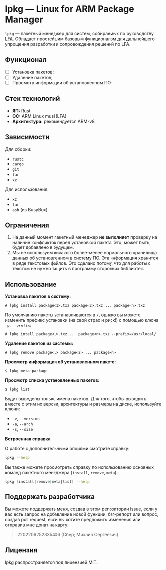 # lpkg — Linux for ARM Package Manager

`lpkg` — пакетный менеджер для систем, собираемых по руководству [LFA](https://linux-for-arm.github.io). Обладает простейшим базовым функционалом для дальнейшего упрощения разработки и сопровождения решений по LFA.

## Функционал

- [ ] Установка пакетов;
- [ ] Удаление пакетов;
- [ ] Просмотр информации об установленном ПО;

## Стек технологий

- **ЯП:** Rust
- **ОС:** ARM Linux musl (LFA)
- **Архитектура:** рекомендуется ARM-v8

## Зависимости

Для сборки:

- `rustc`
- `cargo`
- `git`
- `tar`
- `xz`

Для использования:

- `xz`
- `tar`
- `ash` (из BusyBox)

## Ограничения

1. На данный момент пакетный менеджер **не выполняет** проверку на наличие конфликтов перед установкой пакета. Это, может быть, будет добавлено в будущем.
2. Мы не используем никакого более-менее нормального хранилища данных об установленном в систему ПО. Эта информация хранится в ряде текстовых файлов. Это сделано потому, что для работы с текстом не нужно тащить в программу сторонних библиотек.

## Использование

**Установка пакетов в систему:**

```
# lpkg install package<1>.txz package<2>.txz ... package<n>.txz
```

По умолчанию пакеты устанавливаются в `/`, однако вы можете изменить префикс установки (на свой страх и риск!) с помощью ключа `-p`, `--prefix`:

```
# lpkg intall package<1>.txz ... package<n>.txz --prefix=/usr/local/
```

**Удаление пакетов из системы:**

```
# lpkg remove package<1> package<2> ... package<n>
```

**Просмотр информации об установленном пакете:**

```
$ lpkg meta package
```

**Просмотр списка установленных пакетов:**

```
$ lpkg list
```

Будут выведены только имена пакетов. Для того, чтобы выводить вместе с этим их версии, архитектуры и размеры на диске, используйте ключи:

- `-v`, `--version`
- `-a`, `--arch`
- `-s`, `--size`

**Встроенная справка**

О работе с дополнительными опциями смотрите справку:

```bash
lpkg --help
```

Вы также можете просмотреть справку по использованию основных команд пакетного менеджера (`install`, `remove`, `meta`):

```bash
lpkg [install|remove|meta|list] --help
```

## Поддержать разработчика

Вы можете поддержать меня, создав в этом репозитории issue, если у вас есть запрос на добавление новой функции, баг-репорт или вопрос, создав pull request, если вы хотите предложить изменения или отправив мне донат на карту:

> 2202206252335406 (Сбер; Михаил Сергеевич)

## Лицензия

lpkg распространяется под лицензией MIT.
